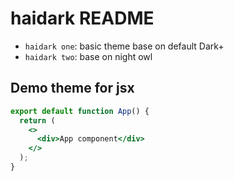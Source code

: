 # haidark README

- `haidark one`: basic theme base on default Dark+
- `haidark two`: base on night owl

## Demo theme for jsx

```jsx
export default function App() {
  return (
    <>
      <div>App component</div>
    </>
  );
}
```
